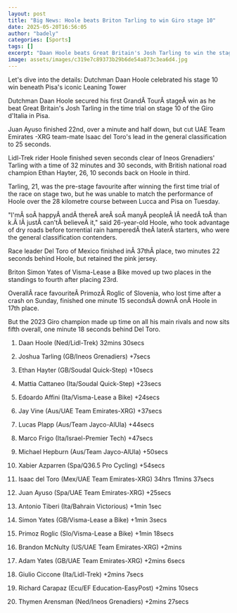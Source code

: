 ```yaml
---
layout: post
title: "Big News: Hoole beats Briton Tarling to win Giro stage 10"
date: 2025-05-20T16:56:05
author: "badely"
categories: [Sports]
tags: []
excerpt: "Daan Hoole beats Great Britain's Josh Tarling to win the stage 10 time trial at the Giro d'Italia in Pisa as Isaac del Toro sees his overall lead cut."
image: assets/images/c319e7c89373b29b6de54a873c3ea6d4.jpg
---
```


Let's dive into the details: Dutchman Daan Hoole celebrated his stage 10 win beneath Pisa's iconic Leaning Tower

Dutchman Daan Hoole secured his first GrandÂ TourÂ stageÂ win as he beat Great Britain's Josh Tarling in the time trial on stage 10 of the Giro d'Italia in Pisa.

Juan Ayuso finished 22nd, over a minute and half down, but cut UAE Team Emirates -XRG team-mate Isaac del Toro's lead in the general classification to 25 seconds.

Lidl-Trek rider Hoole finished seven seconds clear of Ineos Grenadiers' Tarling with a time of 32 minutes and 30 seconds, with British national road champion Ethan Hayter, 26, 10 seconds back on Hoole in third.

Tarling, 21, was the pre-stage favourite after winning the first time trial of the race on stage two, but he was unable to match the performance of Hoole over the 28 kilometre course between Lucca and Pisa on Tuesday. 

"I'mÂ soÂ happyÂ andÂ thereÂ areÂ soÂ manyÂ peopleÂ IÂ needÂ toÂ thank.Â IÂ justÂ can'tÂ believeÂ it," said 26-year-old Hoole, who took advantage of dry roads before torrential rain hamperedÂ theÂ laterÂ starters, who were the general classification contenders. 

Race leader Del Toro of Mexico finished inÂ 37thÂ place, two minutes 22 seconds behind Hoole, but retained the pink jersey. 

Briton Simon Yates of Visma-Lease a Bike moved up two places in the standings to fourth after placing 23rd. 

OverallÂ race favouriteÂ PrimozÂ Roglic of Slovenia, who lost time after a crash on Sunday, finished one minute 15 secondsÂ downÂ onÂ Hoole in 17th place. 

But the 2023 Giro champion made up time on all his main rivals and now sits fifth overall, one minute 18 seconds behind Del Toro.

1. Daan Hoole (Ned/Lidl-Trek) 32mins 30secs

2. Joshua Tarling (GB/Ineos Grenadiers) +7secs 

3. Ethan Hayter (GB/Soudal Quick-Step) +10secs 

4. Mattia Cattaneo (Ita/Soudal Quick-Step) +23secs

5. Edoardo Affini (Ita/Visma-Lease a Bike) +24secs

6. Jay Vine (Aus/UAE Team Emirates-XRG) +37secs

7. Lucas Plapp (Aus/Team Jayco-AlUla) +44secs

8. Marco Frigo (Ita/Israel-Premier Tech) +47secs

9. Michael Hepburn (Aus/Team Jayco-AlUla) +50secs

10. Xabier Azparren (Spa/Q36.5 Pro Cycling) +54secs

1. Isaac del Toro (Mex/UAE Team Emirates-XRG) 34hrs 11mins 37secs

2. Juan Ayuso (Spa/UAE Team Emirates-XRG) +25secs

3. Antonio Tiberi (Ita/Bahrain Victorious) +1min 1sec

4. Simon Yates (GB/Visma-Lease a Bike) +1min 3secs

5. Primoz Roglic (Slo/Visma-Lease a Bike) +1min 18secs

6. Brandon McNulty (US/UAE Team Emirates-XRG) +2mins

7. Adam Yates (GB/UAE Team Emirates-XRG) +2mins 6secs

8. Giulio Ciccone (Ita/Lidl-Trek) +2mins 7secs

9. Richard Carapaz (Ecu/EF Education-EasyPost) +2mins 10secs

10. Thymen Arensman (Ned/Ineos Grenadiers) +2mins 27secs


